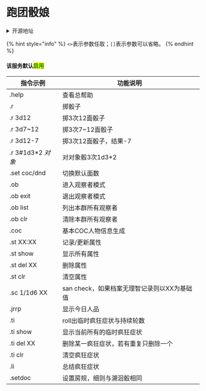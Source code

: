 # 跑团骰娘

<details>

<summary>开源地址</summary>

[https://github.com/maxesisn/nonedice](https://github.com/maxesisn/nonedice)

</details>

{% hint style="info" %}
`<>`表示参数任取；`[]`表示参数可以省略。
{% endhint %}

#### 该服务默认<mark style="color:green;">启用</mark>

| 指令示例             | 功能说明                        |
| ---------------- | --------------------------- |
| .help            | 查看总帮助                       |
| .r               | 掷骰子                         |
| .r 3d12          | 掷3次12面骰子                    |
| .r 3d7\~12       | 掷3次7\~12面骰子                 |
| .r 3d12-7        | 掷3次12面骰子，结果-7               |
| .r 3#1d3\*2 _对象_ | 对对象骰3次1d3\*2                |
| .set coc/dnd     | 切换默认面数                      |
| .ob              | 进入观察者模式                     |
| .ob exit         | 退出观察者模式                     |
| .ob list         | 列出本群所有观察者                   |
| .ob clr          | 清除本群所有观察者                   |
| .coc             | 基本COC人物信息生成                 |
| .st XX:XX        | 记录/更新属性                     |
| .st show         | 显示所有属性                      |
| .st del XX       | 删除属性                        |
| .st clr          | 清空属性                        |
| .sc 1/1d6 XX     | san check，如果档案无理智记录则以XX为基础值 |
| .jrrp            | 显示今日人品                      |
| .ti              | roll出临时疯狂症状与持续轮数            |
| .ti show         | 显示当前所有的临时疯狂症状               |
| .ti del XX       | 删除某一疯狂症状，若有重复只删除一个          |
| .ti clr          | 清空疯狂症状                      |
| .li              | 总结疯狂症状                      |
| .setdoc          | 设置房规，细则与溯洄骰相同               |
